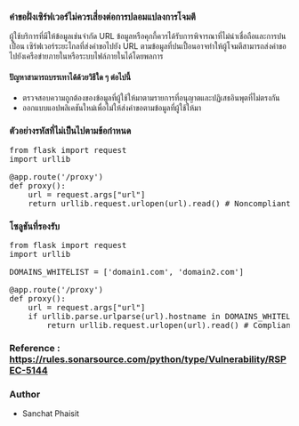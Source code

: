 ### คำขอฝั่งเซิร์ฟเวอร์ไม่ควรเสี่ยงต่อการปลอมแปลงการโจมตี

ผู้ใช้บริการที่มีให้ข้อมูลเช่นจำกัด URL ข้อมูลหรือคุกกี้ควรได้รับการพิจารณาที่ไม่น่าเชื่อถือและการปนเปื้อน เซิร์ฟเวอร์ระยะไกลที่ส่งคำขอไปยัง URL ตามข้อมูลที่ปนเปื้อนอาจทำให้ผู้โจมตีสามารถส่งคำขอไปยังเครือข่ายภายในหรือระบบไฟล์ภายในได้โดยพลการ

#### ปัญหาสามารถบรรเทาได้ด้วยวิธีใด ๆ ต่อไปนี้
* ตรวจสอบความถูกต้องของข้อมูลที่ผู้ใช้ให้มาตามรายการที่อนุญาตและปฏิเสธอินพุตที่ไม่ตรงกัน
* ออกแบบแอปพลิเคชันใหม่เพื่อไม่ให้ส่งคำขอตามข้อมูลที่ผู้ใช้ให้มา

### ตัวอย่างรหัสที่ไม่เป็นไปตามข้อกำหนด
<pre>from flask import request
import urllib

@app.route('/proxy')
def proxy():
    url = request.args["url"]
    return urllib.request.urlopen(url).read() # Noncompliant
</pre>

### โซลูชันที่รองรับ
<pre>from flask import request
import urllib

DOMAINS_WHITELIST = ['domain1.com', 'domain2.com']

@app.route('/proxy')
def proxy():
    url = request.args["url"]
    if urllib.parse.urlparse(url).hostname in DOMAINS_WHITELIST:
        return urllib.request.urlopen(url).read() # Compliant
</pre>

### Reference : https://rules.sonarsource.com/python/type/Vulnerability/RSPEC-5144

### Author
* Sanchat Phaisit
